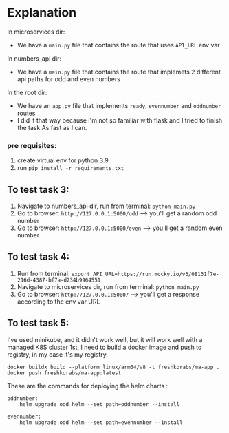 # Explanation
In microservices dir:
- We have a `main.py` file that contains the route that uses `API_URL` env var

In numbers_api dir:
- We have a `main.py` file that contains the route that implemets 2 different api paths for odd and even numbers

In the root dir:
- We have an `app.py` file that implements `ready`, `evennumber` and `oddnumber` routes
- I did it that way because I'm not so familiar with flask and I tried to finish the task As fast as I can.

### pre requisites:
1. create virtual env for python 3.9
2. run `pip install -r requirements.txt`

## To test task 3:
1. Navigate to numbers_api dir, run from terminal: `python main.py`
2. Go to browser: `http://127.0.0.1:5000/odd` --> you'll get a random odd number
3. Go to browser: `http://127.0.0.1:5000/even` --> you'll get a random even number

## To test task 4:
1. Run from terminal: `export API_URL=https://run.mocky.io/v3/08131f7e-216d-4387-bf7a-d234b9964551`
2. Navigate to microservices dir, run from terminal: `python main.py`
3. Go to browser: `http://127.0.0.1:5000/` --> you'll get a response according to the env var URL

## To test task 5:
I've used minikube, and it didn't work well, but it will work well with a managed K8S cluster 
1st, I need to build a docker image and push to registry, in my case it's my registry.
```
docker buildx build --platform linux/arm64/v8 -t freshkorabs/ma-app .
docker push freshkorabs/ma-app:latest
```

These are the commands for deploying the helm charts :
```
oddnumber:
    helm upgrade odd helm --set path=oddnumber --install
 
evennumber:
    helm upgrade odd helm --set path=evennumber --install
```
